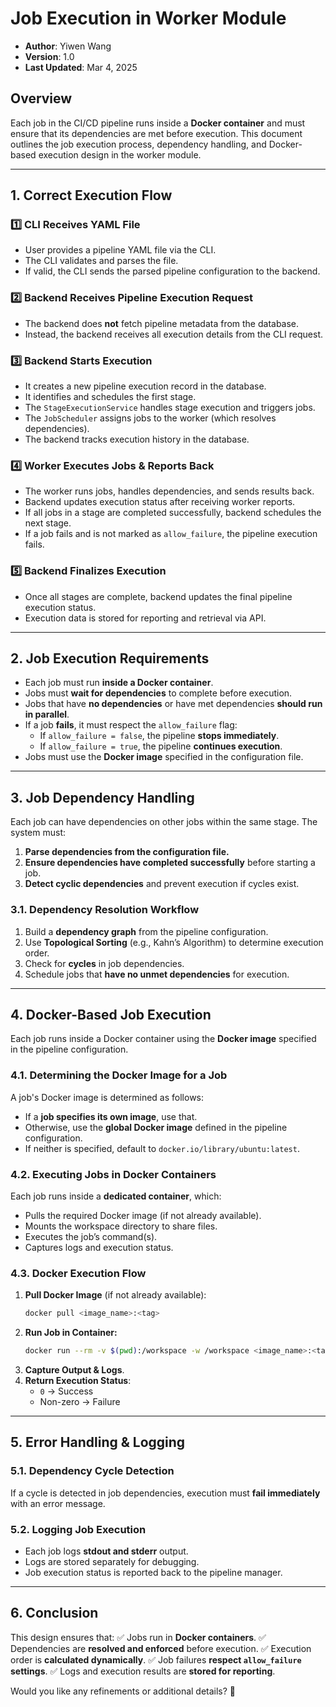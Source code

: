 # **Job Execution in Worker Module**

* **Author**: Yiwen Wang
* **Version**: 1.0
* **Last Updated**: Mar 4, 2025

## **Overview**
Each job in the CI/CD pipeline runs inside a **Docker container** and must ensure that its dependencies are met before execution. This document outlines the job execution process, dependency handling, and Docker-based execution design in the worker module.

---

## **1. Correct Execution Flow**

### **1️⃣ CLI Receives YAML File**
- User provides a pipeline YAML file via the CLI.
- The CLI validates and parses the file.
- If valid, the CLI sends the parsed pipeline configuration to the backend.

### **2️⃣ Backend Receives Pipeline Execution Request**
- The backend does **not** fetch pipeline metadata from the database.
- Instead, the backend receives all execution details from the CLI request.

### **3️⃣ Backend Starts Execution**
- It creates a new pipeline execution record in the database.
- It identifies and schedules the first stage.
- The `StageExecutionService` handles stage execution and triggers jobs.
- The `JobScheduler` assigns jobs to the worker (which resolves dependencies).
- The backend tracks execution history in the database.

### **4️⃣ Worker Executes Jobs & Reports Back**
- The worker runs jobs, handles dependencies, and sends results back.
- Backend updates execution status after receiving worker reports.
- If all jobs in a stage are completed successfully, backend schedules the next stage.
- If a job fails and is not marked as `allow_failure`, the pipeline execution fails.

### **5️⃣ Backend Finalizes Execution**
- Once all stages are complete, backend updates the final pipeline execution status.
- Execution data is stored for reporting and retrieval via API.

---

## **2. Job Execution Requirements**
- Each job must run **inside a Docker container**.
- Jobs must **wait for dependencies** to complete before execution.
- Jobs that have **no dependencies** or have met dependencies **should run in parallel**.
- If a job **fails**, it must respect the `allow_failure` flag:
    - If `allow_failure = false`, the pipeline **stops immediately**.
    - If `allow_failure = true`, the pipeline **continues execution**.
- Jobs must use the **Docker image** specified in the configuration file.

---

## **3. Job Dependency Handling**
Each job can have dependencies on other jobs within the same stage. The system must:
1. **Parse dependencies from the configuration file.**
2. **Ensure dependencies have completed successfully** before starting a job.
3. **Detect cyclic dependencies** and prevent execution if cycles exist.

### **3.1. Dependency Resolution Workflow**
1. Build a **dependency graph** from the pipeline configuration.
2. Use **Topological Sorting** (e.g., Kahn’s Algorithm) to determine execution order.
3. Check for **cycles** in job dependencies.
4. Schedule jobs that **have no unmet dependencies** for execution.

---

## **4. Docker-Based Job Execution**
Each job runs inside a Docker container using the **Docker image** specified in the pipeline configuration.

### **4.1. Determining the Docker Image for a Job**
A job's Docker image is determined as follows:
- If a **job specifies its own image**, use that.
- Otherwise, use the **global Docker image** defined in the pipeline configuration.
- If neither is specified, default to `docker.io/library/ubuntu:latest`.

### **4.2. Executing Jobs in Docker Containers**
Each job runs inside a **dedicated container**, which:
- Pulls the required Docker image (if not already available).
- Mounts the workspace directory to share files.
- Executes the job’s command(s).
- Captures logs and execution status.

### **4.3. Docker Execution Flow**
1. **Pull Docker Image** (if not already available):
   ```sh
   docker pull <image_name>:<tag>
   ```
2. **Run Job in Container:**
   ```sh
   docker run --rm -v $(pwd):/workspace -w /workspace <image_name>:<tag> sh -c "<command>"
   ```
3. **Capture Output & Logs**.
4. **Return Execution Status**:
    - `0` → Success
    - Non-zero → Failure

---

## **5. Error Handling & Logging**
### **5.1. Dependency Cycle Detection**
If a cycle is detected in job dependencies, execution must **fail immediately** with an error message.

### **5.2. Logging Job Execution**
- Each job logs **stdout and stderr** output.
- Logs are stored separately for debugging.
- Job execution status is reported back to the pipeline manager.

---

## **6. Conclusion**
This design ensures that:
✅ Jobs run in **Docker containers**.
✅ Dependencies are **resolved and enforced** before execution.
✅ Execution order is **calculated dynamically**.
✅ Job failures **respect `allow_failure` settings**.
✅ Logs and execution results are **stored for reporting**.

Would you like any refinements or additional details? 🚀

